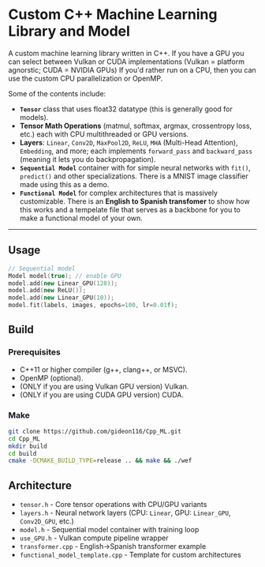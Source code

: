 # Custom C++ Machine Learning Library and Model

A custom machine learning library written in C++.
If you have a GPU you can select between Vulkan or CUDA implementations (Vulkan = platform agnorstic; CUDA = NVIDIA GPUs)
If you'd rather run on a CPU, then you can use the custom CPU parallelization or OpenMP.

Some of the contents include:

* **`Tensor`** class that uses float32 datatype (this is generally good for models).
* **Tensor Math Operations** (matmul, softmax, argmax, crossentropy loss, etc.) each with CPU multithreaded or GPU versions.
* **Layers**: `Linear`, `Conv2D`, `MaxPool2D`, `ReLU`, `MHA` (Multi-Head Attention), `Embedding`, and more; each implements `forward_pass` and `backward_pass` (meaning it lets you do backpropagation).
* **`Sequential Model`** container with for simple neural networks with `fit()`, `predict()` and other specializations. There is a MNIST image classifier made using this as a demo.
* **`Functional Model`** for complex architectures that is massively customizable. There is an **English to Spanish transfomer** to show how this works and a tempelate file that serves as a backbone for you to make a functional model of your own.
---

## Usage

```cpp
// Sequential model
Model model(true); // enable GPU
model.add(new Linear_GPU(128));
model.add(new ReLU());
model.add(new Linear_GPU(10));
model.fit(labels, images, epochs=100, lr=0.01f);
```

## Build

### Prerequisites

* C++11 or higher compiler (g++, clang++, or MSVC).
* OpenMP (optional).
* (ONLY if you are using Vulkan GPU version) Vulkan.
* (ONLY if you are using CUDA GPU version) CUDA.

### Make

```bash
git clone https://github.com/gideon116/Cpp_ML.git
cd Cpp_ML
mkdir build
cd build
cmake -DCMAKE_BUILD_TYPE=release .. && make && ./wef
```

## Architecture

- `tensor.h` - Core tensor operations with CPU/GPU variants
- `layers.h` - Neural network layers (CPU: `Linear`, GPU: `Linear_GPU`, `Conv2D_GPU`, etc.)  
- `model.h` - Sequential model container with training loop
- `use_GPU.h` - Vulkan compute pipeline wrapper
- `transformer.cpp` - English→Spanish transformer example
- `functional_model_template.cpp` - Template for custom architectures